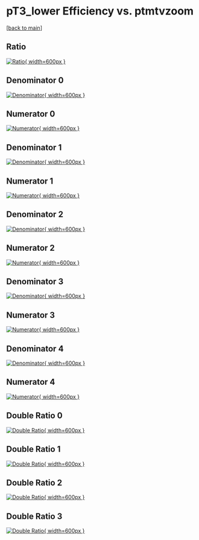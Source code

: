 # pT3_lower Efficiency vs. ptmtvzoom

[[back to main](./)]



## Ratio

[![Ratio](../mtv/var/pT3_lower_vtr_0_0_eff_ptmtvzoom.png){ width=600px }](../mtv/var/pT3_lower_vtr_0_0_eff_ptmtvzoom.pdf)

## Denominator 0

[![Denominator](../mtv/den/pT3_lower_vtr_0_0_eff_ptmtvzoom_den0.png){ width=600px }](../mtv/den/pT3_lower_vtr_0_0_eff_ptmtvzoom_den0.pdf)

## Numerator 0

[![Numerator](../mtv/num/pT3_lower_vtr_0_0_eff_ptmtvzoom_num0.png){ width=600px }](../mtv/num/pT3_lower_vtr_0_0_eff_ptmtvzoom_num0.pdf)

## Denominator 1

[![Denominator](../mtv/den/pT3_lower_vtr_0_0_eff_ptmtvzoom_den1.png){ width=600px }](../mtv/den/pT3_lower_vtr_0_0_eff_ptmtvzoom_den1.pdf)

## Numerator 1

[![Numerator](../mtv/num/pT3_lower_vtr_0_0_eff_ptmtvzoom_num1.png){ width=600px }](../mtv/num/pT3_lower_vtr_0_0_eff_ptmtvzoom_num1.pdf)

## Denominator 2

[![Denominator](../mtv/den/pT3_lower_vtr_0_0_eff_ptmtvzoom_den2.png){ width=600px }](../mtv/den/pT3_lower_vtr_0_0_eff_ptmtvzoom_den2.pdf)

## Numerator 2

[![Numerator](../mtv/num/pT3_lower_vtr_0_0_eff_ptmtvzoom_num2.png){ width=600px }](../mtv/num/pT3_lower_vtr_0_0_eff_ptmtvzoom_num2.pdf)

## Denominator 3

[![Denominator](../mtv/den/pT3_lower_vtr_0_0_eff_ptmtvzoom_den3.png){ width=600px }](../mtv/den/pT3_lower_vtr_0_0_eff_ptmtvzoom_den3.pdf)

## Numerator 3

[![Numerator](../mtv/num/pT3_lower_vtr_0_0_eff_ptmtvzoom_num3.png){ width=600px }](../mtv/num/pT3_lower_vtr_0_0_eff_ptmtvzoom_num3.pdf)

## Denominator 4

[![Denominator](../mtv/den/pT3_lower_vtr_0_0_eff_ptmtvzoom_den4.png){ width=600px }](../mtv/den/pT3_lower_vtr_0_0_eff_ptmtvzoom_den4.pdf)

## Numerator 4

[![Numerator](../mtv/num/pT3_lower_vtr_0_0_eff_ptmtvzoom_num4.png){ width=600px }](../mtv/num/pT3_lower_vtr_0_0_eff_ptmtvzoom_num4.pdf)

## Double Ratio 0

[![Double Ratio](../mtv/ratio/pT3_lower_vtr_0_0_eff_ptmtvzoom_ratio0.png){ width=600px }](../mtv/ratio/pT3_lower_vtr_0_0_eff_ptmtvzoom_ratio0.pdf)

## Double Ratio 1

[![Double Ratio](../mtv/ratio/pT3_lower_vtr_0_0_eff_ptmtvzoom_ratio1.png){ width=600px }](../mtv/ratio/pT3_lower_vtr_0_0_eff_ptmtvzoom_ratio1.pdf)

## Double Ratio 2

[![Double Ratio](../mtv/ratio/pT3_lower_vtr_0_0_eff_ptmtvzoom_ratio2.png){ width=600px }](../mtv/ratio/pT3_lower_vtr_0_0_eff_ptmtvzoom_ratio2.pdf)

## Double Ratio 3

[![Double Ratio](../mtv/ratio/pT3_lower_vtr_0_0_eff_ptmtvzoom_ratio3.png){ width=600px }](../mtv/ratio/pT3_lower_vtr_0_0_eff_ptmtvzoom_ratio3.pdf)

